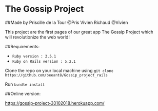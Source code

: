 
# The Gossip Project

##Made by
Priscille de la Tour @Pris
Vivien Richaud @Vivien



This project are the first pages of our great app The Gossip Project which will revolutionize the web world!


##Requirements:

* `Ruby version : 2.5.1`
* `Ruby on Rails version : 5.2.1 `

Clone the repo on your local machine using `git clone https://github.com/beeant8/Gossip_project_rails `

Run `bundle install`

##Online version:

https://gossip-project-30102018.herokuapp.com/

